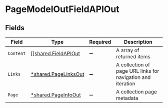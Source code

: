 # PageModelOutFieldAPIOut


## Fields

| Field                                                              | Type                                                               | Required                                                           | Description                                                        |
| ------------------------------------------------------------------ | ------------------------------------------------------------------ | ------------------------------------------------------------------ | ------------------------------------------------------------------ |
| `Content`                                                          | [][shared.FieldAPIOut](../../../pkg/models/shared/fieldapiout.md)  | :heavy_minus_sign:                                                 | A array of returned items                                          |
| `Links`                                                            | [*shared.PageLinksOut](../../../pkg/models/shared/pagelinksout.md) | :heavy_minus_sign:                                                 | A collection of page URL links for navigation and iteration        |
| `Page`                                                             | [*shared.PageInfoOut](../../../pkg/models/shared/pageinfoout.md)   | :heavy_minus_sign:                                                 | A collection page metadata                                         |